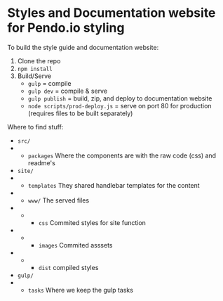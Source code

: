 # Styles and Documentation website for Pendo.io styling

To build the style guide and documentation website:

1. Clone the repo
1. `npm install`
1. Build/Serve
    - `gulp` = compile
    - `gulp dev` = compile & serve
    - `gulp publish` = build, zip, and deploy to documentation website
    - `node scripts/prod-deploy.js` = serve on port 80 for production (requires files to be built separately)

Where to find stuff:
- `src/`
- - `packages` Where the components are with the raw code (css) and readme's
- `site/`
- - `templates` They shared handlebar templates for the content
- - `www/` The served files
- - - `css` Commited styles for site function
- - - `images` Commited asssets
- - - `dist` compiled styles
- `gulp/`
- - `tasks` Where we keep the gulp tasks
